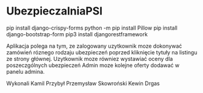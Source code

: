 # UbezpieczalniaPSI

pip install django-crispy-forms
python -m pip install Pillow
pip install django-bootstrap-form
pip3 install djangorestframework

Aplikacja polega na tym, ze zalogowany uzytkownik moze dokonywać zamówień róznego rodzaju ubezpieczeń poprzed kliknięcie tytuły na listingu ze strony głównej.
Uzytkownik moze równiez wystawiać oceny dla poszeczgólnych ubezpieczeń
Admin moze kolejne oferty dodawać w panelu admina.

Wykonali
Kamil Przybył
Przemysław Skowroński
Kewin Drgas
